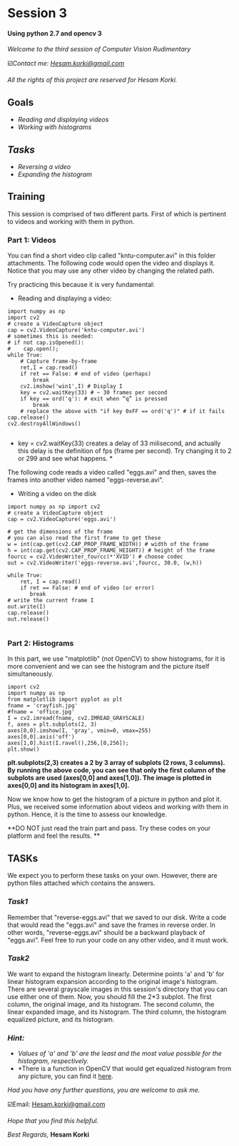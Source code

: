 # **Session 3**

#### **Using python 2.7 and opencv 3**

*Welcome to the third session of Computer Vision Rudimentary*

☑️*Contact me: Hesam.korki@gmail.com*

*All the rights of this project are reserved for Hesam Korki.*

## **Goals**

- *Reading and displaying videos*
- *Working with histograms*

## *Tasks*
- *Reversing a video*
- *Expanding the histogram*

## **Training**

This session is comprised of two different parts. First of which is pertinent to videos and working with them in python.

### **Part 1: Videos**

You can find a short video clip called "kntu-computer.avi" in this folder attachments. The following code would open the video and displays it. Notice that you may use any other video by changing the related path.

Try practicing this because it is very fundamental:

- Reading and displaying a video:
```
import numpy as np
import cv2
# create a VideoCapture object
cap = cv2.VideoCapture('kntu-computer.avi')
# sometimes this is needed:
# if not cap.isOpened():
#    cap.open();
while True:
    ​# Capture frame-by-frame
    ​ret,I = cap.read()
    ​​if ret == False: ​# end of video (perhaps)
    ​    break
    ​cv2.imshow('win1',I) ​# Display I
    ​​key = cv2.waitKey(33) ​# ~ 30 frames per second
    ​​if key == ord('q'): ​# exit when “q” is pressed
        ​​​​break
    ​​​​​# replace the above with "if key 0xFF == ord('q')" # if it fails
​cap.release()
​cv2.destroyAllWindows()
​
```
* key = cv2.waitKey(33) creates a delay of 33 milisecond, and actually this delay is the definition of fps (frame per second). Try changing it to 2 or 299 and see what happens. *

The following code reads a video called "eggs.avi" and then, saves the frames into another video named "eggs-reverse.avi".

- Writing a video on the disk
```
import​ numpy ​as​ np import​ cv2
# create a VideoCapture object
cap​ = cv2.VideoCapture(​'eggs.avi')

# get the dimensions of the frame
# you can also read the first frame to get these
w​ = ​int​(cap.get(cv2.CAP_PROP_FRAME_WIDTH)) ​# width of the frame
h​ = ​int​(cap.get(cv2.CAP_PROP_FRAME_HEIGHT)) ​# height of the frame
fourcc​ = cv2.VideoWriter_fourcc(*​'XVID'​) ​# choose codec
out​ = cv2.VideoWriter(​'eggs-reverse.avi'​,fourcc, 30.0, (w,h))

while​ ​True​:
    ​ret​, ​I​ = cap.read()
    ​​if​ ret == ​False​: #​ end of video (or error)
    ​   break
​# write the current frame I
​out.write(I)
​cap.release()
​out.release()
​
```

### **Part 2: Histograms**

In this part, we use "matplotlib" (not OpenCV) to show histograms, for it is more convenient and we can see the histogram and the picture itself simultaneously.

```
import​ cv2
import​ numpy ​as​ np
from​ matplotlib ​import​ pyplot ​as​ plt
fname​ = ​'crayfish.jpg'
#fname = 'office.jpg'
I​ = cv2.imread(fname, cv2.IMREAD_GRAYSCALE)
f​, ​axes​ = plt.subplots(2, 3)
axes[0,0].imshow(I, ​'gray'​, vmin=0, vmax=255)
axes[0,0].axis(​'off'​)
axes[1,0].hist(I.ravel(),256,[0,256]);
plt.show()

```
**plt.subplots(2,3)​ creates a 2 by 3 array of subplots (2 rows, 3 columns). By running the above code, you can see that only the first column of the subplots are used (axes[0,0] and axes[1,0]). The image is plotted in axes[0,0] and its histogram in axes[1,0].**


Now we know how to get the histogram of a picture in python and plot it. Plus, we received some information about videos and working with them in python. Hence, it is the time to assess our knowledge.

**DO NOT just read the train part and pass. Try these codes on your platform and feel the results. **
## **TASKs**
We expect you to perform these tasks on your own. However, there are python files attached which contains the answers.

### *Task1*
Remember that "reverse-eggs.avi" that we saved to our disk. Write a code that would read the "eggs.avi" and save the frames in reverse order. In other words, "reverse-eggs.avi" should be a backward playback of "eggs.avi". Feel free to run your code on any other video, and it must work.

### *Task2*
We want to expand the histogram linearly. Determine points '​a'​ and '​b'​ for linear histogram expansion according to the original image's histogram. There are several grayscale images in this session's directory that you can use either one of them. Now, you should fill the 2*3 subplot. The first column, the original image, and its histogram. The second column, the linear expanded image, and its histogram. The third column, the histogram equalized picture, and its histogram.
### *Hint:*
- *Values of 'a' and 'b' are the least and the most value possible for the histogram, respectively.*
- *There is a function in OpenCV that would get equalized histogram from any picture, you can find it [here](https://docs.opencv.org/3.0-beta/modules/imgproc/doc/histograms.html?highlight=cv2.equalizehist#cv2.equalizeHist).

*Had you have any further questions, you are welcome to ask me.*

☑️Email: Hesam.korki@gmail.com

*Hope that you find this helpful.*

*Best Regards,*
**Hesam Korki**

